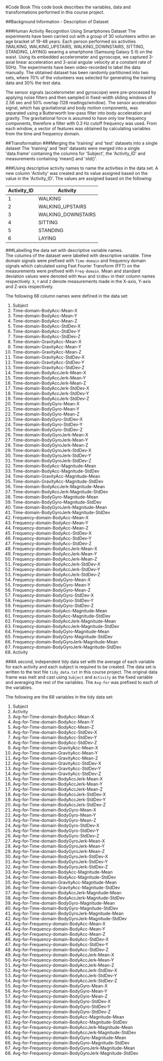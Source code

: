 #Code Book
This code book describes the variables, data and transformations performed in this course project.

##Background Information - Description of Dataset

###Human Activity Recognition Using Smartphones Dataset
The experiments have been carried out with a group of 30 volunteers within an age bracket of 19-48 years. Each person performed six activities (WALKING, WALKING_UPSTAIRS, WALKING_DOWNSTAIRS, SITTING, STANDING, LAYING) wearing a smartphone (Samsung Galaxy S II) on the waist. Using its embedded accelerometer and gyroscope, we captured 3-axial linear acceleration and 3-axial angular velocity at a constant rate of 50Hz. The experiments have been video-recorded to label the data manually. The obtained dataset has been randomly partitioned into two sets, where 70% of the volunteers was selected for generating the training data and 30% the test data. 

The sensor signals (accelerometer and gyroscope) were pre-processed by applying noise filters and then sampled in fixed-width sliding windows of 2.56 sec and 50% overlap (128 readings/window). The sensor acceleration signal, which has gravitational and body motion components, was separated using a Butterworth low-pass filter into body acceleration and gravity. The gravitational force is assumed to have only low frequency components, therefore a filter with 0.3 Hz cutoff frequency was used. From each window, a vector of features was obtained by calculating variables from the time and frequency domain.

##Transformation
###Merging the 'training' and 'test' datasets into a single dataset
The 'training' and 'test' datasets were merged into a single 'data.frame' containing the columns for 'Subject', the 'Activity_ID' and measurements containing 'mean() and 'std()'.

###Using descriptive activity names to name the activities in the data set.
A new column 'Activity' was created and its value assigned based on the value in the 'Activity_ID'.
The values are assigned based on the following:

Activity_ID | Activity
------------|----------
1 | WALKING
2 | WALKING_UPSTAIRS
3 | WALKING_DOWNSTAIRS
4 | SITTING
5 | STANDING
6 | LAYING

###Labelling the data set with descriptive variable names.  
The columns of the dataset were labelled with descriptive variable. Time domain signals were prefixed with `Time-domain` and frequency domain signals which calculated using Fast Fourier Transform (FFT) on the measurements were prefixed with `Freq-domain`. Mean and standard deviation values were denoted with `Mean` and `StdDev` in their column names respectively. `X`, `Y` and `Z` denote measurements made in the X-axis, Y-axis and Z-axis respectively.

The following 68 column names were defined in the data set:
1. Subject                                       
2. Time-domain-BodyAcc-Mean-X                    
3. Time-domain-BodyAcc-Mean-Y                    
4. Time-domain-BodyAcc-Mean-Z                    
5. Time-domain-BodyAcc-StdDev-X                  
6. Time-domain-BodyAcc-StdDev-Y                  
7. Time-domain-BodyAcc-StdDev-Z                  
8. Time-domain-GravityAcc-Mean-X                 
9. Time-domain-GravityAcc-Mean-Y                 
10. Time-domain-GravityAcc-Mean-Z                 
11. Time-domain-GravityAcc-StdDev-X               
12. Time-domain-GravityAcc-StdDev-Y               
13. Time-domain-GravityAcc-StdDev-Z               
14. Time-domain-BodyAccJerk-Mean-X                
15. Time-domain-BodyAccJerk-Mean-Y                
16. Time-domain-BodyAccJerk-Mean-Z                
17. Time-domain-BodyAccJerk-StdDev-X              
18. Time-domain-BodyAccJerk-StdDev-Y              
19. Time-domain-BodyAccJerk-StdDev-Z              
20. Time-domain-BodyGyro-Mean-X                   
21. Time-domain-BodyGyro-Mean-Y                   
22. Time-domain-BodyGyro-Mean-Z                   
23. Time-domain-BodyGyro-StdDev-X                 
24. Time-domain-BodyGyro-StdDev-Y                 
25. Time-domain-BodyGyro-StdDev-Z                 
26. Time-domain-BodyGyroJerk-Mean-X               
27. Time-domain-BodyGyroJerk-Mean-Y               
28. Time-domain-BodyGyroJerk-Mean-Z               
29. Time-domain-BodyGyroJerk-StdDev-X             
30. Time-domain-BodyGyroJerk-StdDev-Y             
31. Time-domain-BodyGyroJerk-StdDev-Z             
32. Time-domain-BodyAcc-Magnitude-Mean            
33. Time-domain-BodyAcc-Magnitude-StdDev          
34. Time-domain-GravityAcc-Magnitude-Mean         
35. Time-domain-GravityAcc-Magnitude-StdDev       
36. Time-domain-BodyAccJerk-Magnitude-Mean        
37. Time-domain-BodyAccJerk-Magnitude-StdDev      
38. Time-domain-BodyGyro-Magnitude-Mean           
39. Time-domain-BodyGyro-Magnitude-StdDev         
40. Time-domain-BodyGyroJerk-Magnitude-Mean       
41. Time-domain-BodyGyroJerk-Magnitude-StdDev     
42. Frequency-domain-BodyAcc-Mean-X               
43. Frequency-domain-BodyAcc-Mean-Y               
44. Frequency-domain-BodyAcc-Mean-Z              
45. Frequency-domain-BodyAcc-StdDev-X             
46. Frequency-domain-BodyAcc-StdDev-Y             
47. Frequency-domain-BodyAcc-StdDev-Z             
48. Frequency-domain-BodyAccJerk-Mean-X           
49. Frequency-domain-BodyAccJerk-Mean-Y           
50. Frequency-domain-BodyAccJerk-Mean-Z           
51. Frequency-domain-BodyAccJerk-StdDev-X         
52. Frequency-domain-BodyAccJerk-StdDev-Y         
53. Frequency-domain-BodyAccJerk-StdDev-Z         
54. Frequency-domain-BodyGyro-Mean-X              
55. Frequency-domain-BodyGyro-Mean-Y              
56. Frequency-domain-BodyGyro-Mean-Z              
57. Frequency-domain-BodyGyro-StdDev-X            
58. Frequency-domain-BodyGyro-StdDev-Y            
59. Frequency-domain-BodyGyro-StdDev-Z            
60. Frequency-domain-BodyAcc-Magnitude-Mean       
61. Frequency-domain-BodyAcc-Magnitude-StdDev     
62. Frequency-domain-BodyAccJerk-Magnitude-Mean   
63. Frequency-domain-BodyAccJerk-Magnitude-StdDev 
64. Frequency-domain-BodyGyro-Magnitude-Mean      
65. Frequency-domain-BodyGyro-Magnitude-StdDev    
66. Frequency-domain-BodyGyroJerk-Magnitude-Mean  
67. Frequency-domain-BodyGyroJerk-Magnitude-StdDev
68. Activity       

###A second, independent tidy data set with the average of each variable for each activity and each subject is required to be created. The data set is written to the text file `tidy_data.txt` in this course project. The original data frame was melt and cast using `Subject` and `Activity` as the fixed variable and averaging the rest of the variables. The `Avg-for` was prefixed to each of the variables. 

The following are the 68 variables in the tidy data set:
1. Subject      
2. Activity                                 
3. Avg-for-Time-domain-BodyAcc-Mean-X                    
4. Avg-for-Time-domain-BodyAcc-Mean-Y                    
5. Avg-for-Time-domain-BodyAcc-Mean-Z                    
6. Avg-for-Time-domain-BodyAcc-StdDev-X                  
7. Avg-for-Time-domain-BodyAcc-StdDev-Y                  
8. Avg-for-Time-domain-BodyAcc-StdDev-Z                  
9. Avg-for-Time-domain-GravityAcc-Mean-X                 
10. Avg-for-Time-domain-GravityAcc-Mean-Y                 
11. Avg-for-Time-domain-GravityAcc-Mean-Z                 
12. Avg-for-Time-domain-GravityAcc-StdDev-X               
13. Avg-for-Time-domain-GravityAcc-StdDev-Y               
14. Avg-for-Time-domain-GravityAcc-StdDev-Z               
15. Avg-for-Time-domain-BodyAccJerk-Mean-X                
16. Avg-for-Time-domain-BodyAccJerk-Mean-Y                
17. Avg-for-Time-domain-BodyAccJerk-Mean-Z                
18. Avg-for-Time-domain-BodyAccJerk-StdDev-X              
19. Avg-for-Time-domain-BodyAccJerk-StdDev-Y              
20. Avg-for-Time-domain-BodyAccJerk-StdDev-Z              
21. Avg-for-Time-domain-BodyGyro-Mean-X                   
22. Avg-for-Time-domain-BodyGyro-Mean-Y                   
23. Avg-for-Time-domain-BodyGyro-Mean-Z                   
24. Avg-for-Time-domain-BodyGyro-StdDev-X                 
25. Avg-for-Time-domain-BodyGyro-StdDev-Y                 
26. Avg-for-Time-domain-BodyGyro-StdDev-Z                 
27. Avg-for-Time-domain-BodyGyroJerk-Mean-X               
28. Avg-for-Time-domain-BodyGyroJerk-Mean-Y               
29. Avg-for-Time-domain-BodyGyroJerk-Mean-Z               
30. Avg-for-Time-domain-BodyGyroJerk-StdDev-X             
31. Avg-for-Time-domain-BodyGyroJerk-StdDev-Y             
32. Avg-for-Time-domain-BodyGyroJerk-StdDev-Z             
33. Avg-for-Time-domain-BodyAcc-Magnitude-Mean            
34. Avg-for-Time-domain-BodyAcc-Magnitude-StdDev          
35. Avg-for-Time-domain-GravityAcc-Magnitude-Mean         
36. Avg-for-Time-domain-GravityAcc-Magnitude-StdDev       
37. Avg-for-Time-domain-BodyAccJerk-Magnitude-Mean        
38. Avg-for-Time-domain-BodyAccJerk-Magnitude-StdDev      
39. Avg-for-Time-domain-BodyGyro-Magnitude-Mean           
40. Avg-for-Time-domain-BodyGyro-Magnitude-StdDev         
41. Avg-for-Time-domain-BodyGyroJerk-Magnitude-Mean       
42. Avg-for-Time-domain-BodyGyroJerk-Magnitude-StdDev     
43. Avg-for-Frequency-domain-BodyAcc-Mean-X               
44. Avg-for-Frequency-domain-BodyAcc-Mean-Y               
45. Avg-for-Frequency-domain-BodyAcc-Mean-Z              
46. Avg-for-Frequency-domain-BodyAcc-StdDev-X             
47. Avg-for-Frequency-domain-BodyAcc-StdDev-Y             
48. Avg-for-Frequency-domain-BodyAcc-StdDev-Z             
49. Avg-for-Frequency-domain-BodyAccJerk-Mean-X           
50. Avg-for-Frequency-domain-BodyAccJerk-Mean-Y           
51. Avg-for-Frequency-domain-BodyAccJerk-Mean-Z           
52. Avg-for-Frequency-domain-BodyAccJerk-StdDev-X         
53. Avg-for-Frequency-domain-BodyAccJerk-StdDev-Y         
54. Avg-for-Frequency-domain-BodyAccJerk-StdDev-Z         
55. Avg-for-Frequency-domain-BodyGyro-Mean-X              
56. Avg-for-Frequency-domain-BodyGyro-Mean-Y              
57. Avg-for-Frequency-domain-BodyGyro-Mean-Z              
58. Avg-for-Frequency-domain-BodyGyro-StdDev-X            
59. Avg-for-Frequency-domain-BodyGyro-StdDev-Y            
60. Avg-for-Frequency-domain-BodyGyro-StdDev-Z            
61. Avg-for-Frequency-domain-BodyAcc-Magnitude-Mean       
62. Avg-for-Frequency-domain-BodyAcc-Magnitude-StdDev     
63. Avg-for-Frequency-domain-BodyAccJerk-Magnitude-Mean   
64. Avg-for-Frequency-domain-BodyAccJerk-Magnitude-StdDev 
65. Avg-for-Frequency-domain-BodyGyro-Magnitude-Mean      
66. Avg-for-Frequency-domain-BodyGyro-Magnitude-StdDev    
67. Avg-for-Frequency-domain-BodyGyroJerk-Magnitude-Mean  
68. Avg-for-Frequency-domain-BodyGyroJerk-Magnitude-StdDev


 